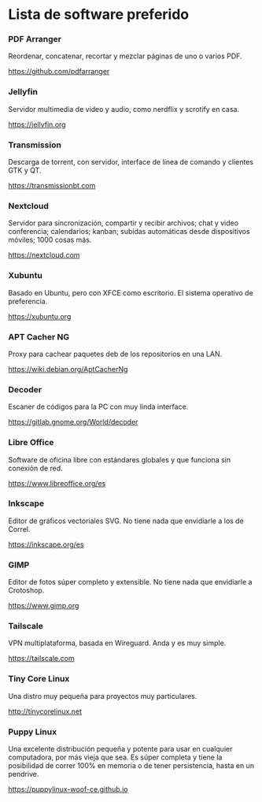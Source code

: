 # Lista de software preferido

### PDF Arranger
Reordenar, concatenar, recortar y mezclar páginas de uno o varios PDF.

https://github.com/pdfarranger

### Jellyfin
Servidor multimedia de video y audio, como nerdflix y scrotify en casa.

https://jellyfin.org

### Transmission
Descarga de torrent, con servidor, interface de línea de comando y clientes GTK y QT.

https://transmissionbt.com

### Nextcloud
Servidor para sincronización, compartir y recibir archivos; chat y video conferencia; calendarios; kanban; subidas automáticas desde dispositivos móviles; 1000 cosas más.

https://nextcloud.com

### Xubuntu
Basado en Ubuntu, pero con XFCE como escritorio. El sistema operativo de preferencia.

https://xubuntu.org

### APT Cacher NG
Proxy para cachear paquetes deb de los repositorios en una LAN.

https://wiki.debian.org/AptCacherNg

### Decoder
Escaner de códigos para la PC con muy linda interface.

https://gitlab.gnome.org/World/decoder

### Libre Office
Software de oficina libre con estándares globales y que funciona sin conexión de red.

https://www.libreoffice.org/es

### Inkscape
Editor de gráficos vectoriales SVG. No tiene nada que envidiarle a los de Correl.

https://inkscape.org/es

### GIMP
Editor de fotos súper completo y extensible. No tiene nada que envidiarle a Crotoshop.

https://www.gimp.org

### Tailscale
VPN multiplataforma, basada en Wireguard. Anda y es muy simple.

https://tailscale.com

### Tiny Core Linux
Una distro muy pequeña para proyectos muy particulares.

http://tinycorelinux.net

### Puppy Linux
Una excelente distribución pequeña y potente para usar en cualquier computadora, por más vieja que sea. Es súper completa y tiene la posibilidad de correr 100% en memoria o de tener persistencia, hasta en un pendrive.

https://puppylinux-woof-ce.github.io